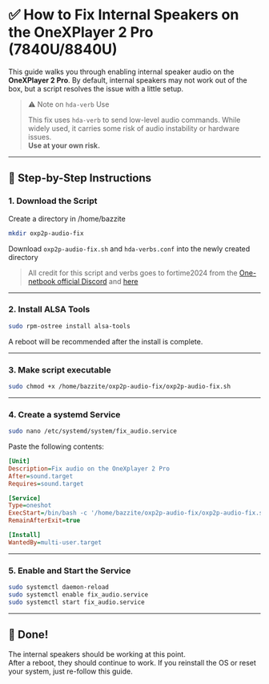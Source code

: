 # ✅ How to Fix Internal Speakers on the OneXPlayer 2 Pro (7840U/8840U)

This guide walks you through enabling internal speaker audio on the **OneXPlayer 2 Pro**. By default, internal speakers may not work out of the box, but a script resolves the issue with a little setup.

>⚠️  Note on `hda-verb` Use
>
>This fix uses `hda-verb` to send low-level audio commands. While widely used, it carries some risk of audio instability or hardware issues.  
>**Use at your own risk.**


---

## 📝 Step-by-Step Instructions

### 1. **Download the Script**

Create a directory in /home/bazzite
```bash
mkdir oxp2p-audio-fix
```
Download `oxp2p-audio-fix.sh` and `hda-verbs.conf` into the newly created directory  
>All credit for this script and verbs goes to fortime2024 from the [One-netbook official Discord](https://discord.com/channels/547366894995243029/1210923924439699516/1399685604932849726) and [here](https://github.com/ChimeraOS/chimeraos/issues/742#issuecomment-2250951477)

---

### 2. **Install ALSA Tools**

```bash
sudo rpm-ostree install alsa-tools
```
A reboot will be recommended after the install is complete.

---

### 3. **Make script executable**

```bash
sudo chmod +x /home/bazzite/oxp2p-audio-fix/oxp2p-audio-fix.sh
```

---

### 4. **Create a systemd Service**

```bash
sudo nano /etc/systemd/system/fix_audio.service
```

Paste the following contents:

```ini
[Unit]
Description=Fix audio on the OneXplayer 2 Pro
After=sound.target
Requires=sound.target

[Service]
Type=oneshot
ExecStart=/bin/bash -c '/home/bazzite/oxp2p-audio-fix/oxp2p-audio-fix.sh -y'
RemainAfterExit=true

[Install]
WantedBy=multi-user.target
```

--- 

### 5. **Enable and Start the Service**

```bash
sudo systemctl daemon-reload
sudo systemctl enable fix_audio.service
sudo systemctl start fix_audio.service
```

---

## 🎉 Done!
The internal speakers should be working at this point.  
After a reboot, they should continue to work. If you reinstall the OS or reset your system, just re-follow this guide.
